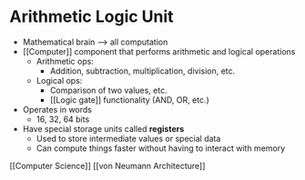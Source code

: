 # Arithmetic Logic Unit

- Mathematical brain --> all computation
- [[Computer]] component that performs arithmetic and logical operations
  - Arithmetic ops:
    - Addition, subtraction, multiplication, division, etc.
  - Logical ops:
    - Comparison of two values, etc.
    - [[Logic gate]] functionality (AND, OR, etc.)
- Operates in words
  - 16, 32, 64 bits
- Have special storage units called **registers**
  - Used to store intermediate values or special data
  - Can compute things faster without having to interact with memory

[[Computer Science]] [[von Neumann Architecture]]

